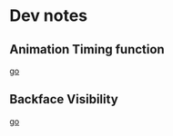 # Dev notes

## Animation Timing function

[go](https://developer.mozilla.org/en-US/docs/Web/CSS/animation-timing-function)

## Backface Visibility

[go](https://developer.mozilla.org/en-US/docs/Web/CSS/backface-visibility)
